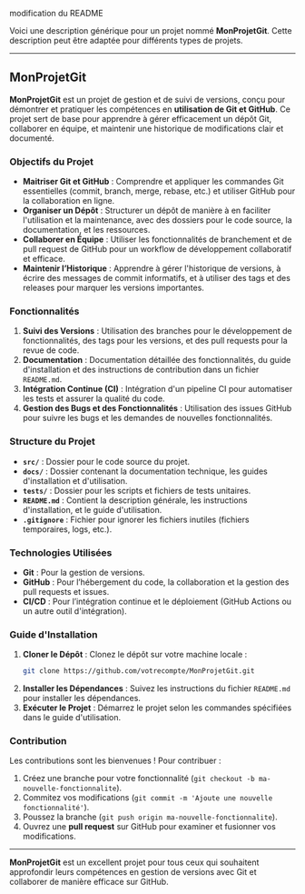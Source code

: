 modification du README

Voici une description générique pour un projet nommé **MonProjetGit**. Cette description peut être adaptée pour différents types de projets.

---

## MonProjetGit

**MonProjetGit** est un projet de gestion et de suivi de versions, conçu pour démontrer et pratiquer les compétences en **utilisation de Git et GitHub**. Ce projet sert de base pour apprendre à gérer efficacement un dépôt Git, collaborer en équipe, et maintenir une historique de modifications clair et documenté.

### Objectifs du Projet

- **Maitriser Git et GitHub** : Comprendre et appliquer les commandes Git essentielles (commit, branch, merge, rebase, etc.) et utiliser GitHub pour la collaboration en ligne.
- **Organiser un Dépôt** : Structurer un dépôt de manière à en faciliter l'utilisation et la maintenance, avec des dossiers pour le code source, la documentation, et les ressources.
- **Collaborer en Équipe** : Utiliser les fonctionnalités de branchement et de pull request de GitHub pour un workflow de développement collaboratif et efficace.
- **Maintenir l’Historique** : Apprendre à gérer l'historique de versions, à écrire des messages de commit informatifs, et à utiliser des tags et des releases pour marquer les versions importantes.

### Fonctionnalités

1. **Suivi des Versions** : Utilisation des branches pour le développement de fonctionnalités, des tags pour les versions, et des pull requests pour la revue de code.
2. **Documentation** : Documentation détaillée des fonctionnalités, du guide d'installation et des instructions de contribution dans un fichier `README.md`.
3. **Intégration Continue (CI)** : Intégration d'un pipeline CI pour automatiser les tests et assurer la qualité du code.
4. **Gestion des Bugs et des Fonctionnalités** : Utilisation des issues GitHub pour suivre les bugs et les demandes de nouvelles fonctionnalités.

### Structure du Projet

- **`src/`** : Dossier pour le code source du projet.
- **`docs/`** : Dossier contenant la documentation technique, les guides d'installation et d'utilisation.
- **`tests/`** : Dossier pour les scripts et fichiers de tests unitaires.
- **`README.md`** : Contient la description générale, les instructions d'installation, et le guide d'utilisation.
- **`.gitignore`** : Fichier pour ignorer les fichiers inutiles (fichiers temporaires, logs, etc.).

### Technologies Utilisées

- **Git** : Pour la gestion de versions.
- **GitHub** : Pour l’hébergement du code, la collaboration et la gestion des pull requests et issues.
- **CI/CD** : Pour l’intégration continue et le déploiement (GitHub Actions ou un autre outil d'intégration).

### Guide d'Installation

1. **Cloner le Dépôt** : Clonez le dépôt sur votre machine locale :
   ```bash
   git clone https://github.com/votrecompte/MonProjetGit.git
   ```
2. **Installer les Dépendances** : Suivez les instructions du fichier `README.md` pour installer les dépendances.
3. **Exécuter le Projet** : Démarrez le projet selon les commandes spécifiées dans le guide d'utilisation.

### Contribution

Les contributions sont les bienvenues ! Pour contribuer :
1. Créez une branche pour votre fonctionnalité (`git checkout -b ma-nouvelle-fonctionnalite`).
2. Commitez vos modifications (`git commit -m 'Ajoute une nouvelle fonctionnalité'`).
3. Poussez la branche (`git push origin ma-nouvelle-fonctionnalite`).
4. Ouvrez une **pull request** sur GitHub pour examiner et fusionner vos modifications.

---

**MonProjetGit** est un excellent projet pour tous ceux qui souhaitent approfondir leurs compétences en gestion de versions avec Git et collaborer de manière efficace sur GitHub.
